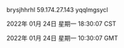 brysjhhrhl 59.174.27.143 yqqlmgsycl

2022年 01月 24日 星期一 18:30:07 CST

2022年 01月 24日 星期一 10:30:07 GMT
